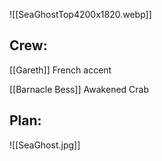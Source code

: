 ![[SeaGhostTop4200x1820.webp]]


## Crew:
[[Gareth]] French accent

[[Barnacle Bess]] Awakened Crab























## Plan:
![[SeaGhost.jpg]]